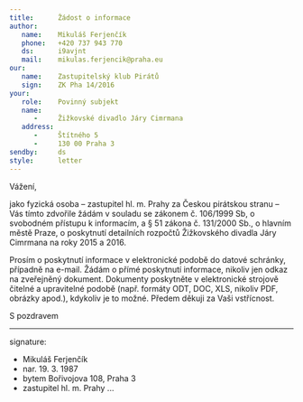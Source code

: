 ```yaml
---
title:      Žádost o informace
author:
   name:    Mikuláš Ferjenčík
   phone:   +420 737 943 770
   ds:      i9avjnt
   mail:    mikulas.ferjencik@praha.eu
our:
   name:    Zastupitelský klub Pirátů
   sign:    ZK Pha 14/2016
your:
   role:    Povinný subjekt
   name:    
      -     Žižkovské divadlo Járy Cimrmana
   address:
      -     Štítného 5
      -     130 00 Praha 3
sendby:     ds
style:      letter
---
```


Vážení,

jako fyzická osoba – zastupitel hl. m. Prahy za Českou pirátskou stranu – Vás tímto zdvořile žádám v souladu se zákonem č. 106/1999 Sb, o svobodném přístupu k informacím, a § 51 zákona č. 131/2000 Sb., o hlavním městě Praze, o poskytnutí detailních rozpočtů Žižkovského divadla Járy Cimrmana na roky 2015 a 2016.

Prosím o poskytnutí informace v elektronické podobě do datové schránky, případně na e-mail. Žádám o přímé poskytnutí informace, nikoliv jen odkaz na zveřejněný dokument. Dokumenty poskytněte v elektronické strojově čitelné a upravitelné podobě (např. formáty ODT, DOC, XLS, nikoliv PDF, obrázky apod.), kdykoliv je to možné. Předem děkuji za Vaši vstřícnost.

S pozdravem

---
signature:
  - Mikuláš Ferjenčík
  - nar. 19. 3. 1987
  - bytem Bořivojova 108, Praha 3
  - zastupitel hl. m. Prahy
...
